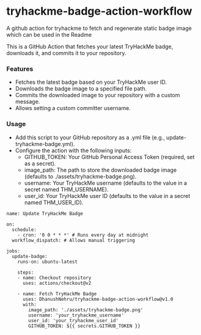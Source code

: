 # tryhackme-badge-action-workflow
A github action for tryhackme to fetch and regenerate static badge image which can be used in the Readme

This is a GitHub Action that fetches your latest TryHackMe badge, downloads it, and commits it to your repository.

### Features
- Fetches the latest badge based on your TryHackMe user ID.
- Downloads the badge image to a specified file path.
- Commits the downloaded image to your repository with a custom message.
- Allows setting a custom committer username.

### Usage
- Add this script to your GitHub repository as a .yml file (e.g., update-tryhackme-badge.yml).
- Configure the action with the following inputs:
    - GITHUB_TOKEN: Your GitHub Personal Access Token (required, set as a secret).
    - image_path: The path to store the downloaded badge image (defaults to ./assets/tryhackme-badge.png).
    - username: Your TryHackMe username (defaults to the value in a secret named THM_USERNAME).
    - user_id: Your TryHackMe user ID (defaults to the value in a secret named THM_USER_ID).

```
name: Update TryHackMe Badge

on:
  schedule:
    - cron: '0 0 * * *' # Runs every day at midnight
  workflow_dispatch: # Allows manual triggering

jobs:
  update-badge:
    runs-on: ubuntu-latest

    steps:
    - name: Checkout repository
      uses: actions/checkout@v2

    - name: Fetch TryHackMe Badge
      uses: DhanushNehru/tryhackme-badge-action-workflow@v1.0
      with:
        image_path: './assets/tryhackme-badge.png'
        username: 'your_tryhackme_username'
        user_id: 'your_tryhackme_user_id'
        GITHUB_TOKEN: ${{ secrets.GITHUB_TOKEN }}
```